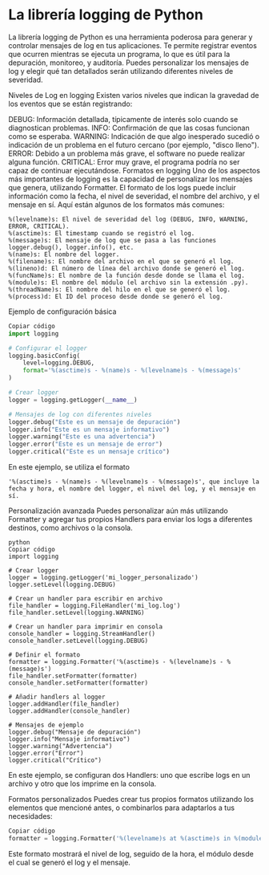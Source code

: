 # La librería logging de Python
La librería logging de Python es una herramienta poderosa para generar y controlar mensajes de log en tus aplicaciones. Te permite registrar eventos que ocurren mientras se ejecuta un programa, lo que es útil para la depuración, monitoreo, y auditoría. Puedes personalizar los mensajes de log y elegir qué tan detallados serán utilizando diferentes niveles de severidad.

Niveles de Log en logging
Existen varios niveles que indican la gravedad de los eventos que se están registrando:

DEBUG: Información detallada, típicamente de interés solo cuando se diagnostican problemas.
INFO: Confirmación de que las cosas funcionan como se esperaba.
WARNING: Indicación de que algo inesperado sucedió o indicación de un problema en el futuro cercano (por ejemplo, "disco lleno").
ERROR: Debido a un problema más grave, el software no puede realizar alguna función.
CRITICAL: Error muy grave, el programa podría no ser capaz de continuar ejecutándose.
Formatos en logging
Uno de los aspectos más importantes de logging es la capacidad de personalizar los mensajes que genera, utilizando Formatter. El formato de los logs puede incluir información como la fecha, el nivel de severidad, el nombre del archivo, y el mensaje en sí. Aquí están algunos de los formatos más comunes:
```
%(levelname)s: El nivel de severidad del log (DEBUG, INFO, WARNING, ERROR, CRITICAL).
%(asctime)s: El timestamp cuando se registró el log.
%(message)s: El mensaje de log que se pasa a las funciones logger.debug(), logger.info(), etc.
%(name)s: El nombre del logger.
%(filename)s: El nombre del archivo en el que se generó el log.
%(lineno)d: El número de línea del archivo donde se generó el log.
%(funcName)s: El nombre de la función desde donde se llama el log.
%(module)s: El nombre del módulo (el archivo sin la extensión .py).
%(threadName)s: El nombre del hilo en el que se generó el log.
%(process)d: El ID del proceso desde donde se generó el log.
```
Ejemplo de configuración básica
```python
Copiar código
import logging

# Configurar el logger
logging.basicConfig(
    level=logging.DEBUG,
    format='%(asctime)s - %(name)s - %(levelname)s - %(message)s'
)

# Crear logger
logger = logging.getLogger(__name__)

# Mensajes de log con diferentes niveles
logger.debug("Este es un mensaje de depuración")
logger.info("Este es un mensaje informativo")
logger.warning("Este es una advertencia")
logger.error("Este es un mensaje de error")
logger.critical("Este es un mensaje crítico")
```
En este ejemplo, se utiliza el formato
```
'%(asctime)s - %(name)s - %(levelname)s - %(message)s', que incluye la fecha y hora, el nombre del logger, el nivel del log, y el mensaje en sí.
```
Personalización avanzada
Puedes personalizar aún más utilizando Formatter y agregar tus propios Handlers para enviar los logs a diferentes destinos, como archivos o la consola.
```
python
Copiar código
import logging

# Crear logger
logger = logging.getLogger('mi_logger_personalizado')
logger.setLevel(logging.DEBUG)

# Crear un handler para escribir en archivo
file_handler = logging.FileHandler('mi_log.log')
file_handler.setLevel(logging.WARNING)

# Crear un handler para imprimir en consola
console_handler = logging.StreamHandler()
console_handler.setLevel(logging.DEBUG)

# Definir el formato
formatter = logging.Formatter('%(asctime)s - %(levelname)s - %(message)s')
file_handler.setFormatter(formatter)
console_handler.setFormatter(formatter)

# Añadir handlers al logger
logger.addHandler(file_handler)
logger.addHandler(console_handler)

# Mensajes de ejemplo
logger.debug("Mensaje de depuración")
logger.info("Mensaje informativo")
logger.warning("Advertencia")
logger.error("Error")
logger.critical("Crítico")
```
En este ejemplo, se configuran dos Handlers: uno que escribe logs en un archivo y otro que los imprime en la consola.

Formatos personalizados
Puedes crear tus propios formatos utilizando los elementos que mencioné antes, o combinarlos para adaptarlos a tus necesidades:

```python
Copiar código
formatter = logging.Formatter('%(levelname)s at %(asctime)s in %(module)s: %(message)s')
```
Este formato mostrará el nivel de log, seguido de la hora, el módulo desde el cual se generó el log y el mensaje.
